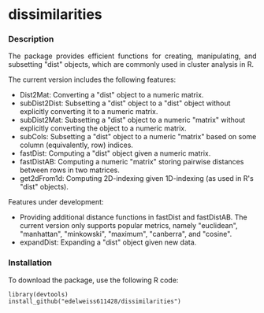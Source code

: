 # dissimilarities

### Description

<p align="justify"> The package provides efficient functions for creating, manipulating, and subsetting "dist" objects, which are commonly used in cluster analysis in R. </p> 
The current version includes the following features:

- Dist2Mat: Converting a "dist" object to a numeric matrix.
- subDist2Dist: Subsetting a "dist" object to a  "dist" object without explicitly converting it to a numeric matrix.
- subDist2Mat: Subsetting a "dist" object to a numeric "matrix" without explicitly converting the object to a numeric matrix.
- subCols: Subsetting a "dist" object to a numeric "matrix" based on some column (equivalently, row) indices.
- fastDist: Computing a "dist" object given a numeric matrix.
- fastDistAB: Computing a numeric "matrix" storing pairwise distances between rows in two matrices.
- get2dFrom1d: Computing 2D-indexing given 1D-indexing (as used in R's "dist" objects).

Features under development:

- Providing additional distance functions in fastDist and fastDistAB. The current version only supports popular metrics, namely "euclidean", "manhattan", "minkowski", "maximum", "canberra", and "cosine".
- expandDist: Expanding a "dist" object given new data.

 ### Installation

 To download the package, use the following R code: 

```
library(devtools)
install_github("edelweiss611428/dissimilarities") 
```
